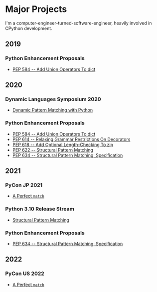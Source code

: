 Major Projects
==============

I'm a computer-engineer-turned-software-engineer, heavily involved in CPython development.

2019
----

### Python Enhancement Proposals

- [PEP 584 -- Add Union Operators To dict](https://www.python.org/dev/peps/pep-0584)

2020
----

### Dynamic Languages Symposium 2020

- [Dynamic Pattern Matching with Python](https://dl.acm.org/doi/10.1145/3426422.3426983)

### Python Enhancement Proposals

- [PEP 584 -- Add Union Operators To dict](https://www.python.org/dev/peps/pep-0584)
- [PEP 614 -- Relaxing Grammar Restrictions On Decorators](https://www.python.org/dev/peps/pep-0614)
- [PEP 618 -- Add Optional Length-Checking To zip](https://www.python.org/dev/peps/pep-0618)
- [PEP 622 -- Structural Pattern Matching](https://www.python.org/dev/peps/pep-0622)
- [PEP 634 -- Structural Pattern Matching: Specification](https://www.python.org/dev/peps/pep-0634)

2021
----

### PyCon JP 2021
- [A Perfect `match`](https://www.youtube.com/watch?v=ggPJLwIbbyY&t=213s)

### Python 3.10 Release Stream

- [Structural Pattern Matching](https://www.youtube.com/watch?v=AHT2l3hcIJg&t=2646s)

### Python Enhancement Proposals

- [PEP 634 -- Structural Pattern Matching: Specification](https://www.python.org/dev/peps/pep-0634)

2022
----

### PyCon US 2022
- [A Perfect `match`](https://us.pycon.org/2022/schedule/presentation/116/)
